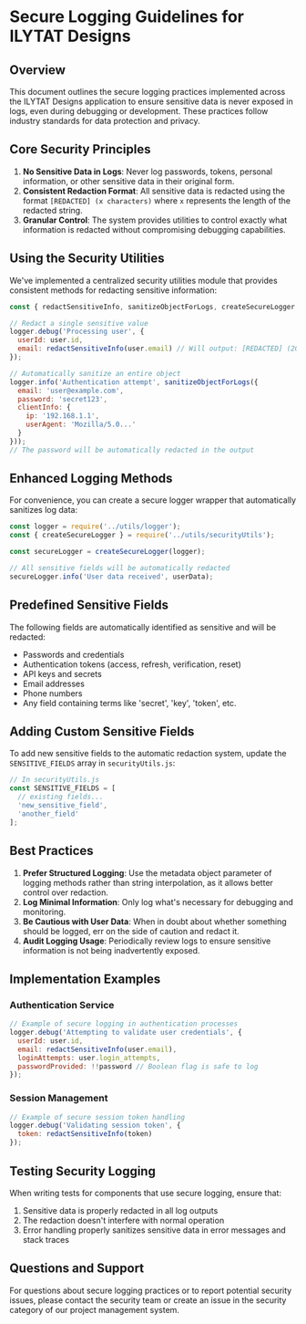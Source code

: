# Secure Logging Guidelines for ILYTAT Designs

## Overview

This document outlines the secure logging practices implemented across the ILYTAT Designs application to ensure sensitive data is never exposed in logs, even during debugging or development. These practices follow industry standards for data protection and privacy.

## Core Security Principles

1. **No Sensitive Data in Logs**: Never log passwords, tokens, personal information, or other sensitive data in their original form.
2. **Consistent Redaction Format**: All sensitive data is redacted using the format `[REDACTED] (x characters)` where `x` represents the length of the redacted string.
3. **Granular Control**: The system provides utilities to control exactly what information is redacted without compromising debugging capabilities.

## Using the Security Utilities

We've implemented a centralized security utilities module that provides consistent methods for redacting sensitive information:

```javascript
const { redactSensitiveInfo, sanitizeObjectForLogs, createSecureLogger } = require('../utils/securityUtils');

// Redact a single sensitive value
logger.debug('Processing user', { 
  userId: user.id,
  email: redactSensitiveInfo(user.email) // Will output: [REDACTED] (20 characters)
});

// Automatically sanitize an entire object
logger.info('Authentication attempt', sanitizeObjectForLogs({
  email: 'user@example.com',
  password: 'secret123',
  clientInfo: {
    ip: '192.168.1.1',
    userAgent: 'Mozilla/5.0...'
  }
}));
// The password will be automatically redacted in the output
```

## Enhanced Logging Methods

For convenience, you can create a secure logger wrapper that automatically sanitizes log data:

```javascript
const logger = require('../utils/logger');
const { createSecureLogger } = require('../utils/securityUtils');

const secureLogger = createSecureLogger(logger);

// All sensitive fields will be automatically redacted
secureLogger.info('User data received', userData);
```

## Predefined Sensitive Fields

The following fields are automatically identified as sensitive and will be redacted:

- Passwords and credentials
- Authentication tokens (access, refresh, verification, reset)
- API keys and secrets
- Email addresses
- Phone numbers
- Any field containing terms like 'secret', 'key', 'token', etc.

## Adding Custom Sensitive Fields

To add new sensitive fields to the automatic redaction system, update the `SENSITIVE_FIELDS` array in `securityUtils.js`:

```javascript
// In securityUtils.js
const SENSITIVE_FIELDS = [
  // existing fields...
  'new_sensitive_field',
  'another_field'
];
```

## Best Practices

1. **Prefer Structured Logging**: Use the metadata object parameter of logging methods rather than string interpolation, as it allows better control over redaction.
2. **Log Minimal Information**: Only log what's necessary for debugging and monitoring.
3. **Be Cautious with User Data**: When in doubt about whether something should be logged, err on the side of caution and redact it.
4. **Audit Logging Usage**: Periodically review logs to ensure sensitive information is not being inadvertently exposed.

## Implementation Examples

### Authentication Service

```javascript
// Example of secure logging in authentication processes
logger.debug('Attempting to validate user credentials', {
  userId: user.id,
  email: redactSensitiveInfo(user.email),
  loginAttempts: user.login_attempts,
  passwordProvided: !!password // Boolean flag is safe to log
});
```

### Session Management

```javascript
// Example of secure session token handling
logger.debug('Validating session token', {
  token: redactSensitiveInfo(token)
});
```

## Testing Security Logging

When writing tests for components that use secure logging, ensure that:

1. Sensitive data is properly redacted in all log outputs
2. The redaction doesn't interfere with normal operation
3. Error handling properly sanitizes sensitive data in error messages and stack traces

## Questions and Support

For questions about secure logging practices or to report potential security issues, please contact the security team or create an issue in the security category of our project management system.

